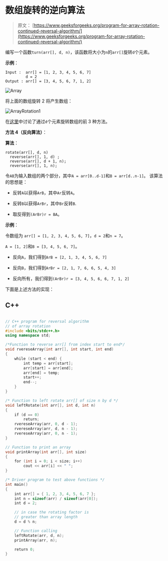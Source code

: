 # 数组旋转的逆向算法

> 原文： [https://www.geeksforgeeks.org/program-for-array-rotation-continued-reversal-algorithm/](https://www.geeksforgeeks.org/program-for-array-rotation-continued-reversal-algorithm/)

编写一个函数`turn(arr[], d, n)`，该函数将大小为`n`的`arr[]`旋转`d`个元素。

**示例**：

```
Input :  arr[] = [1, 2, 3, 4, 5, 6, 7]
         d = 2
Output : arr[] = [3, 4, 5, 6, 7, 1, 2] 

```

![Array](img/ba17844d7fa31a1b00169a41fc3bc3d3.png "Array")

将上面的数组旋转 2 将产生数组：

![ArrayRotation1](img/a0ca29059e52fd48e525698f91766984.png "ArrayRotation1")



在[这里](https://www.geeksforgeeks.org/array-rotation/)中讨论了通过`d`个元素旋转数组的前 3 种方法。

**方法 4（反向算法）**：

**算法**：

```
rotate(arr[], d, n)
  reverse(arr[], 1, d) ;
  reverse(arr[], d + 1, n);
  reverse(arr[], 1, n);

```

令`AB`为输入数组的两个部分，其中`A = arr[0..d-1]`和`B = arr[d..n-1]`。 该算法的思想是：

*   反转`A`以获得`ArB`，其中`Ar`反转`A`。

*   反转`B`以获得`ArBr`，其中`Br`反转`B`.

*   取反得到`(ArBr)r = BA`。

**示例**：

令数组为 `arr[] = [1, 2, 3, 4, 5, 6, 7]`，`d = 2`和`n = 7`。

`A = [1, 2]`和`B = [3, 4, 5, 6, 7]`。

*   反向`A`，我们得到`ArB = [2, 1, 3, 4, 5, 6, 7]`

*   反向`B`，我们得到`ArBr = [2, 1, 7, 6, 6, 5, 4, 3]`

*   反向所有，我们得到`(ArBr)r = [3, 4, 5, 6, 6, 7, 1, 2]`

下面是上述方法的实现：

## C++ 

```cpp

// C++ program for reversal algorithm 
// of array rotation 
#include <bits/stdc++.h> 
using namespace std; 

/*Function to reverse arr[] from index start to end*/
void rvereseArray(int arr[], int start, int end) 
{ 
    while (start < end) { 
        int temp = arr[start]; 
        arr[start] = arr[end]; 
        arr[end] = temp; 
        start++; 
        end--; 
    } 
} 

/* Function to left rotate arr[] of size n by d */
void leftRotate(int arr[], int d, int n) 
{ 
    if (d == 0) 
        return; 
    rvereseArray(arr, 0, d - 1); 
    rvereseArray(arr, d, n - 1); 
    rvereseArray(arr, 0, n - 1); 
} 

// Function to print an array 
void printArray(int arr[], int size) 
{ 
    for (int i = 0; i < size; i++) 
        cout << arr[i] << " "; 
} 

/* Driver program to test above functions */
int main() 
{ 
    int arr[] = { 1, 2, 3, 4, 5, 6, 7 }; 
    int n = sizeof(arr) / sizeof(arr[0]); 
    int d = 2; 

    // in case the rotating factor is 
    // greater than array length 
    d = d % n; 

    // Function calling 
    leftRotate(arr, d, n); 
    printArray(arr, n); 

    return 0; 
} 

```